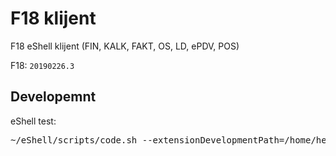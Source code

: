 # F18 klijent

F18 eShell klijent (FIN, KALK, FAKT, OS, LD, ePDV, POS)

F18: `20190226.3`


## Developemnt

eShell test:

<pre>
~/eShell/scripts/code.sh --extensionDevelopmentPath=/home/hernad/vscode-f18
</pre>